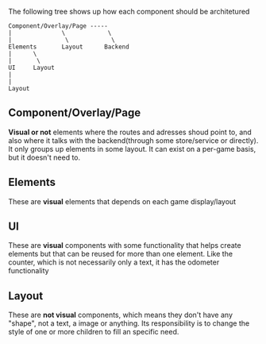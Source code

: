 The following tree shows up how each component should be architetured

````````````````````````````````
Component/Overlay/Page -----  
|              \            \   
|               \            \  
Elements       Layout      Backend  
|      \  
|       \   
UI     Layout  
|  
|  
Layout 
````````````````````````````````

## Component/Overlay/Page
**Visual or not** elements where the routes and adresses shoud point to, and also where it talks with the backend(through some store/service or directly). It only groups up elements in some layout. 
It can exist on a per-game basis, but it doesn't need to.

## Elements
These are **visual** elements that depends on each game display/layout

## UI
These are **visual** components with some functionality that helps create elements but that can be reused for more than one element. Like the counter, which is not necessarily only a text, it has the odometer functionality

## Layout
These are **not visual** components, which means they don't have any "shape", not a text, a image or anything. Its responsibility is to change the style of one or more children to fill an specific need.